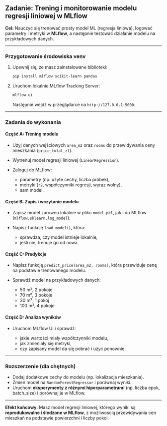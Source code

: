 ## Zadanie: Trening i monitorowanie modelu regresji liniowej w MLflow

**Cel:**
Nauczyć się trenować prosty model ML (regresja liniowa), logować parametry i metryki w **MLflow**, a następnie testować działanie modelu na przykładowych danych.

---

### Przygotowanie środowiska venv

1. Upewnij się, że masz zainstalowane biblioteki:

   ```bash
   pip install mlflow scikit-learn pandas
   ```
2. Uruchom lokalnie MLflow Tracking Server:

   ```bash
   mlflow ui
   ```

   Następnie wejdź w przeglądarce na `http://127.0.0.1:5000`.

---

### Zadania do wykonania

#### Część A: Trening modelu

* Użyj danych wejściowych `area_m2` oraz `rooms` do przewidywania ceny mieszkania (`price_total_zl`).
* Wytrenuj model regresji liniowej (`LinearRegression`).
* Zaloguj do MLflow:

  * parametry (np. użyte cechy, liczba próbek),
  * metryki (`r2`, współczynniki regresji, wyraz wolny),
  * sam model.

#### Część B: Zapis i wczytanie modelu

* Zapisz model zarówno lokalnie w pliku `model.pkl`, jak i do MLflow (`mlflow.sklearn.log_model`).
* Napisz funkcję `load_model()`, która:

  * sprawdza, czy model istnieje lokalnie,
  * jeśli nie, trenuje go od nowa.

#### Część C: Predykcje

* Napisz funkcję `predict_price(area_m2, rooms)`, która przewiduje cenę na podstawie trenowanego modelu.
* Sprawdź model na przykładowych danych:

  * 50 m², 2 pokoje
  * 70 m², 3 pokoje
  * 30 m², 1 pokój
  * 100 m², 4 pokoje

#### Część D: Analiza wyników

* Uruchom MLflow UI i sprawdź:

  * jakie wartości miały współczynniki modelu,
  * jak zmieniały się metryki,
  * czy zapisany model da się pobrać i użyć ponownie.

---

### Rozszerzenie (dla chętnych)

* Dodaj dodatkowe cechy do modelu (np. lokalizacja mieszkania).
* Zmień model na `RandomForestRegressor` i porównaj wyniki.
* Uruchom **eksperymenty z różnymi hiperparametrami** (np. liczba epok, batch_size) i porównaj je w MLflow.

---

**Efekt końcowy**:
Masz model regresji liniowej, którego wyniki są **reprodukowalne i śledzone w MLflow**, z możliwością przewidywania cen mieszkań na podstawie powierzchni i liczby pokoi.